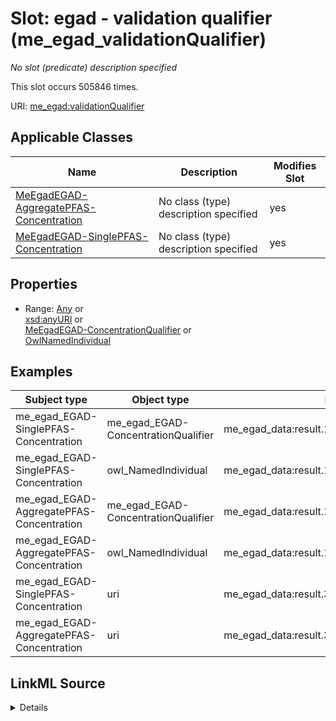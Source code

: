 

# Slot: egad - validation qualifier (me_egad_validationQualifier)


_No slot (predicate) description specified_






This slot occurs 505846 times.


URI: [me_egad:validationQualifier](http://sawgraph.spatialai.org/v1/me-egad#validationQualifier)



<!-- no inheritance hierarchy -->





## Applicable Classes

| Name | Description | Modifies Slot |
| --- | --- | --- |
| [MeEgadEGAD-AggregatePFAS-Concentration](../classes/MeEgadEGAD-AggregatePFAS-Concentration.md) | No class (type) description specified |  yes  |
| [MeEgadEGAD-SinglePFAS-Concentration](../classes/MeEgadEGAD-SinglePFAS-Concentration.md) | No class (type) description specified |  yes  |







## Properties

* Range: [Any](../classes/Any.md)&nbsp;or&nbsp;<br />[xsd:anyURI](http://www.w3.org/2001/XMLSchema#anyURI)&nbsp;or&nbsp;<br />[MeEgadEGAD-ConcentrationQualifier](../classes/MeEgadEGAD-ConcentrationQualifier.md)&nbsp;or&nbsp;<br />[OwlNamedIndividual](../classes/OwlNamedIndividual.md)






## Examples

| Subject type | Object type | Example subject | Example object | Occurrences |
| --- | --- | --- | --- | --- |
| me_egad_EGAD-SinglePFAS-Concentration | me_egad_EGAD-ConcentrationQualifier | me_egad_data:result.1028303.ELL.20190405.335671 | me_egad_data:concentrationQualifier.U | 477283 |
| me_egad_EGAD-SinglePFAS-Concentration | owl_NamedIndividual | me_egad_data:result.1028303.ELL.20190405.335671 | me_egad_data:concentrationQualifier.U | 477283 |
| me_egad_EGAD-AggregatePFAS-Concentration | me_egad_EGAD-ConcentrationQualifier | me_egad_data:result.1039233.ELL.20190412.DEP18010 | me_egad_data:concentrationQualifier.J | 28510 |
| me_egad_EGAD-AggregatePFAS-Concentration | owl_NamedIndividual | me_egad_data:result.1039233.ELL.20190412.DEP18010 | me_egad_data:concentrationQualifier.J | 28510 |
| me_egad_EGAD-SinglePFAS-Concentration | uri | me_egad_data:result.320623561.TA.20200701.335671 | me_egad_data:concentrationQualifier.M | 45 |
| me_egad_EGAD-AggregatePFAS-Concentration | uri | me_egad_data:result.320623562.TA.20200701.DEP18010 | me_egad_data:concentrationQualifier.M | 8 |




## LinkML Source

<details>

```yaml
name: me_egad_validationQualifier
annotations:
  count:
    tag: count
    value: 505846
description: No slot (predicate) description specified
title: egad - validation qualifier
examples:
- object:
    example_object: me_egad_data:concentrationQualifier.U
    example_object_type: me_egad_EGAD-ConcentrationQualifier
    example_predicate: me_egad:validationQualifier
    example_subject: me_egad_data:result.1028303.ELL.20190405.335671
    example_subject_type: me_egad_EGAD-SinglePFAS-Concentration
- object:
    example_object: me_egad_data:concentrationQualifier.U
    example_object_type: owl_NamedIndividual
    example_predicate: me_egad:validationQualifier
    example_subject: me_egad_data:result.1028303.ELL.20190405.335671
    example_subject_type: me_egad_EGAD-SinglePFAS-Concentration
- object:
    example_object: me_egad_data:concentrationQualifier.J
    example_object_type: me_egad_EGAD-ConcentrationQualifier
    example_predicate: me_egad:validationQualifier
    example_subject: me_egad_data:result.1039233.ELL.20190412.DEP18010
    example_subject_type: me_egad_EGAD-AggregatePFAS-Concentration
- object:
    example_object: me_egad_data:concentrationQualifier.J
    example_object_type: owl_NamedIndividual
    example_predicate: me_egad:validationQualifier
    example_subject: me_egad_data:result.1039233.ELL.20190412.DEP18010
    example_subject_type: me_egad_EGAD-AggregatePFAS-Concentration
- object:
    example_object: me_egad_data:concentrationQualifier.M
    example_object_type: uri
    example_predicate: me_egad:validationQualifier
    example_subject: me_egad_data:result.320623561.TA.20200701.335671
    example_subject_type: me_egad_EGAD-SinglePFAS-Concentration
- object:
    example_object: me_egad_data:concentrationQualifier.M
    example_object_type: uri
    example_predicate: me_egad:validationQualifier
    example_subject: me_egad_data:result.320623562.TA.20200701.DEP18010
    example_subject_type: me_egad_EGAD-AggregatePFAS-Concentration
from_schema: sawgraph-kg
rank: 1000
slot_uri: me_egad:validationQualifier
alias: me_egad_validationQualifier
domain_of:
- me_egad_EGAD-AggregatePFAS-Concentration
- me_egad_EGAD-SinglePFAS-Concentration
subproperty_of: coso_resultAnnotation
range: Any
any_of:
- range: uri
- range: me_egad_EGAD-ConcentrationQualifier
- range: owl_NamedIndividual

```
</details>